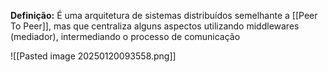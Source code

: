 **Definição:** É uma arquitetura de sistemas distribuídos semelhante a [[Peer To Peer]], mas que centraliza alguns aspectos utilizando middlewares (mediador), intermediando o processo de comunicação

![[Pasted image 20250120093558.png]]